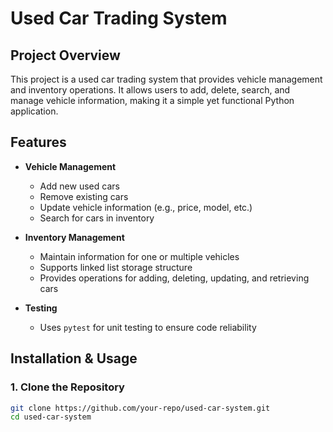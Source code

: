 # Used Car Trading System

## Project Overview
This project is a used car trading system that provides vehicle management and inventory operations. It allows users to add, delete, search, and manage vehicle information, making it a simple yet functional Python application.


## Features
- **Vehicle Management**
  - Add new used cars
  - Remove existing cars
  - Update vehicle information (e.g., price, model, etc.)
  - Search for cars in inventory

- **Inventory Management**
  - Maintain information for one or multiple vehicles
  - Supports linked list storage structure
  - Provides operations for adding, deleting, updating, and retrieving cars

- **Testing**
  - Uses `pytest` for unit testing to ensure code reliability

## Installation & Usage
### 1. Clone the Repository
```bash
git clone https://github.com/your-repo/used-car-system.git
cd used-car-system
```

